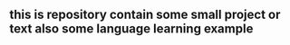this is repository contain some small project or text
also some language learning example
-----------------------------------------------
